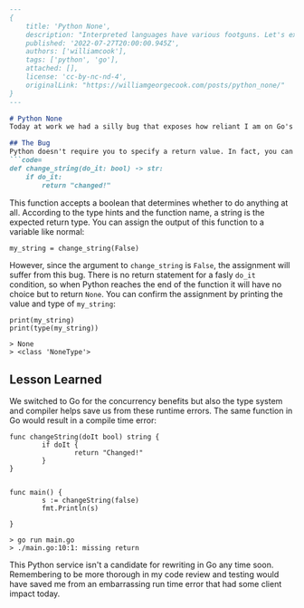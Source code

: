 ```markdown
---
{
    title: 'Python None',
    description: "Interpreted languages have various footguns. Let's explore one such footgun I ran into recently with Python and how I fixed it.",
    published: '2022-07-27T20:00:00.945Z',
    authors: ['williamcook'],
    tags: ['python', 'go'],
    attached: [],
    license: 'cc-by-nc-nd-4',
    originalLink: "https://williamgeorgecook.com/posts/python_none/"
}
---

# Python None
Today at work we had a silly bug that exposes how reliant I am on Go's type system and compiler. I personally am too comfortable building a Docker image and assuming that the most egregious bugs were caught simply because the build was successful.

## The Bug
Python doesn't require you to specify a return value. In fact, you can have a function that may not explicitly return at all. Since Python is a scripting language, it will automatically return when it hits the bottom of the function being called. When this happens without returning a specific value, any variable assigned to the function call will be `None`. A silly but illustrating example:
```code=
def change_string(do_it: bool) -> str: 
    if do_it:
        return "changed!"
```
This function accepts a boolean that determines whether to do anything at all. According to the type hints and the function name, a string is the expected return type. You can assign the output of this function to a variable like normal:
```code=
my_string = change_string(False)
```
However, since the argument to `change_string` is `False`, the assignment will suffer from this bug. There is no return statement for a fasly `do_it` condition, so when Python reaches the end of the function it will have no choice but to return `None`. You can confirm the assignment by printing the value and type of `my_string`:
```code=
print(my_string)
print(type(my_string))

> None
> <class 'NoneType'>
```

## Lesson Learned
We switched to Go for the concurrency benefits but also the type system and compiler helps save us from these runtime errors. The same function in Go would result in a compile time error:
```code=
func changeString(doIt bool) string {
        if doIt {
                return "Changed!"
        }
}


func main() {
        s := changeString(false)
        fmt.Println(s)

}

> go run main.go
> ./main.go:10:1: missing return
```
This Python service isn't a candidate for rewriting in Go any time soon. Remembering to be more thorough in my code review and testing would have saved me from an embarrassing run time error that had some client impact today. 
```